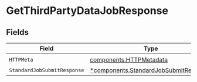 # GetThirdPartyDataJobResponse


## Fields

| Field                                                                                         | Type                                                                                          | Required                                                                                      | Description                                                                                   |
| --------------------------------------------------------------------------------------------- | --------------------------------------------------------------------------------------------- | --------------------------------------------------------------------------------------------- | --------------------------------------------------------------------------------------------- |
| `HTTPMeta`                                                                                    | [components.HTTPMetadata](../../models/components/httpmetadata.md)                            | :heavy_check_mark:                                                                            | N/A                                                                                           |
| `StandardJobSubmitResponse`                                                                   | [*components.StandardJobSubmitResponse](../../models/components/standardjobsubmitresponse.md) | :heavy_minus_sign:                                                                            | Accepted                                                                                      |